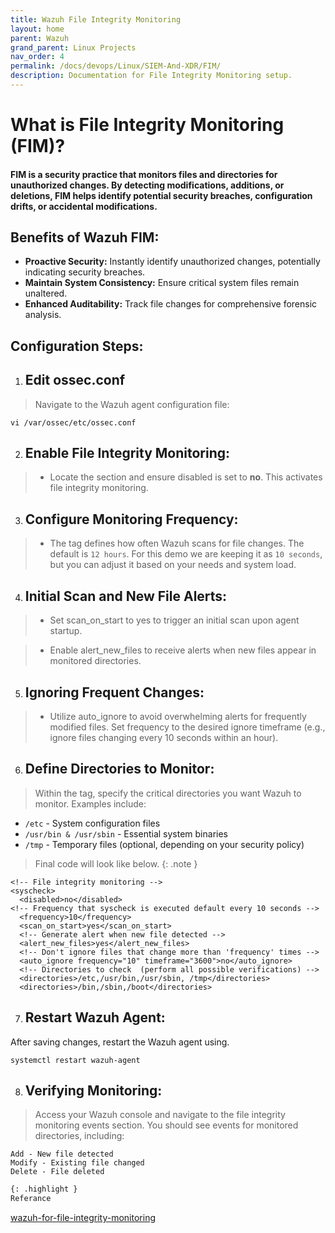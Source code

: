 ```yaml
---
title: Wazuh File Integrity Monitoring
layout: home
parent: Wazuh
grand_parent: Linux Projects
nav_order: 4
permalink: /docs/devops/Linux/SIEM-And-XDR/FIM/
description: Documentation for File Integrity Monitoring setup.
---
```


# What is File Integrity Monitoring (FIM)?

#### FIM is a security practice that monitors files and directories for unauthorized changes. By detecting modifications, additions, or deletions, FIM helps identify potential security breaches, configuration drifts, or accidental modifications.

## **Benefits of Wazuh FIM:**
* **Proactive Security:** Instantly identify unauthorized changes, potentially indicating security breaches.
* **Maintain System Consistency:** Ensure critical system files remain unaltered.
* **Enhanced Auditability:** Track file changes for comprehensive forensic analysis.

## Configuration Steps:

1) ## Edit ossec.conf

> Navigate to the Wazuh agent configuration file:

```shell
vi /var/ossec/etc/ossec.conf
```

2) ## Enable File Integrity Monitoring:

> * Locate the <syscheck> section and ensure disabled is set to **no**. This activates file integrity monitoring.

3) ## Configure Monitoring Frequency:

> * The <frequency> tag defines how often Wazuh scans for file changes. The default is `12 hours`. For this demo we are keeping it as `10 seconds`, but you can adjust it based on your needs and system load.


4) ## Initial Scan and New File Alerts:

> * Set scan_on_start to yes to trigger an initial scan upon agent startup.

> * Enable alert_new_files to receive alerts when new files appear in monitored directories.


5) ## Ignoring Frequent Changes:

> * Utilize auto_ignore to avoid overwhelming alerts for frequently modified files. Set frequency to the desired ignore timeframe (e.g., ignore files changing every 10 seconds within an hour).

6) ## Define Directories to Monitor:
> Within the <directories> tag, specify the critical directories you want Wazuh to monitor. Examples include:
  *    `/etc` - System configuration files
  *    `/usr/bin & /usr/sbin` - Essential system binaries
  *    `/tmp` - Temporary files (optional, depending on your security policy)


> Final code will look like below.
{: .note }

```shell
<!-- File integrity monitoring -->
<syscheck>
  <disabled>no</disabled>
<!-- Frequency that syscheck is executed default every 10 seconds -->
  <frequency>10</frequency>
  <scan_on_start>yes</scan_on_start>
  <!-- Generate alert when new file detected -->
  <alert_new_files>yes</alert_new_files>
  <!-- Don't ignore files that change more than 'frequency' times -->
  <auto_ignore frequency="10" timeframe="3600">no</auto_ignore>
  <!-- Directories to check  (perform all possible verifications) -->
  <directories>/etc,/usr/bin,/usr/sbin, /tmp</directories>
  <directories>/bin,/sbin,/boot</directories>
```

7) ## Restart Wazuh Agent:

After saving changes, restart the Wazuh agent using.
```shell
systemctl restart wazuh-agent
```


8) ## Verifying Monitoring:

> Access your Wazuh console and navigate to the file integrity monitoring events section.
> You should see events for monitored directories, including:

```plaintext
Add - New file detected
Modify - Existing file changed
Delete - File deleted
```


```markdown
{: .highlight }
Referance
```
[wazuh-for-file-integrity-monitoring](https://systemweakness.com/using-wazuh-for-file-integrity-monitoring-9d4a11501529)